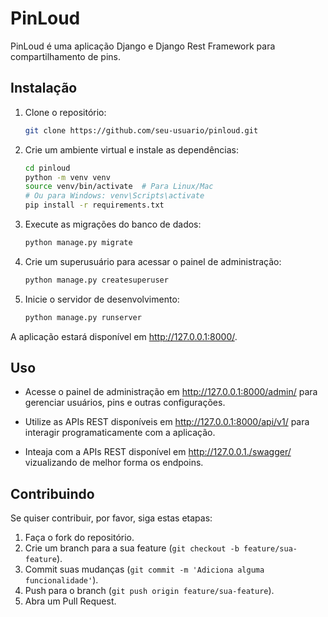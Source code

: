 # PinLoud

PinLoud é uma aplicação Django e Django Rest Framework para compartilhamento de pins.

## Instalação

1. Clone o repositório:

   ```bash
   git clone https://github.com/seu-usuario/pinloud.git
   ```

2. Crie um ambiente virtual e instale as dependências:

   ```bash
   cd pinloud
   python -m venv venv
   source venv/bin/activate  # Para Linux/Mac
   # Ou para Windows: venv\Scripts\activate
   pip install -r requirements.txt
   ```

3. Execute as migrações do banco de dados:

   ```bash
   python manage.py migrate
   ```

4. Crie um superusuário para acessar o painel de administração:

   ```bash
   python manage.py createsuperuser
   ```

5. Inicie o servidor de desenvolvimento:

   ```bash
   python manage.py runserver
   ```

A aplicação estará disponível em http://127.0.0.1:8000/.

## Uso

- Acesse o painel de administração em http://127.0.0.1:8000/admin/ para gerenciar usuários, pins e outras configurações.

- Utilize as APIs REST disponíveis em http://127.0.0.1:8000/api/v1/ para interagir programaticamente com a aplicação.

- Inteaja com a APIs REST disponível em http://127.0.0.1./swagger/ vizualizando de melhor forma os endpoins.

## Contribuindo

Se quiser contribuir, por favor, siga estas etapas:

1. Faça o fork do repositório.
2. Crie um branch para a sua feature (`git checkout -b feature/sua-feature`).
3. Commit suas mudanças (`git commit -m 'Adiciona alguma funcionalidade'`).
4. Push para o branch (`git push origin feature/sua-feature`).
5. Abra um Pull Request.

